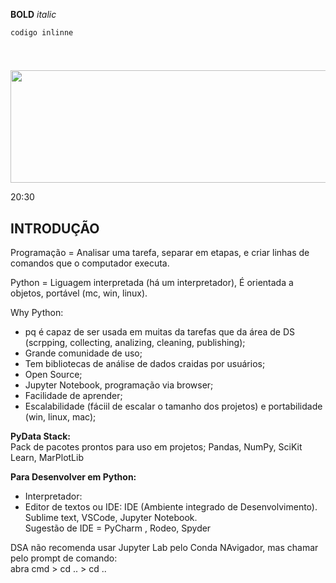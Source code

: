 



**BOLD**
*italic*

`codigo inlinne`

```py
```
#
##
###
####
  
<p align="center">     
 <img width="600" height="180" src="">
 </p> 

20:30  

## INTRODUÇÃO  
Programação = Analisar uma tarefa, separar em etapas, e criar linhas de comandos que o computador executa.  
  
Python = Liguagem interpretada (há um interpretador), É orientada a objetos, portável (mc, win, linux).  

Why Python:  
* pq é capaz de ser usada em muitas da tarefas que da área de DS (scrpping, collecting, analizing, cleaning, publishing);  
* Grande comunidade de uso;  
* Tem bibliotecas de análise de dados craidas por usuários;   
* Open Source;  
* Jupyter Notebook, programação via browser;  
* Facilidade de aprender;  
* Escalabilidade (fáciil de escalar o tamanho dos projetos) e portabilidade (win, linux, mac);  

**PyData Stack:**   
Pack de pacotes prontos para uso em projetos; 
Pandas, NumPy, SciKit Learn, MarPlotLib  

**Para Desenvolver em Python:**    
* Interpretador:  
* Editor de textos ou IDE: IDE (Ambiente integrado de Desenvolvimento).  Sublime text, VSCode, Jupyter Notebook.   
Sugestão de IDE = PyCharm , Rodeo, Spyder  

DSA não recomenda usar Jupyter Lab pelo Conda NAvigador, mas chamar pelo prompt de comando:  
abra cmd > cd .. > cd .. 



